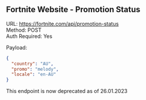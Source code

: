 ## Fortnite Website - Promotion Status

URL: https://fortnite.com/api/promotion-status \
Method: POST \
Auth Required: Yes

Payload:

```json
{
  "country": "AU",
  "promo": "melody",
  "locale": "en-AU"
}
```

This endpoint is now deprecated as of 26.01.2023 